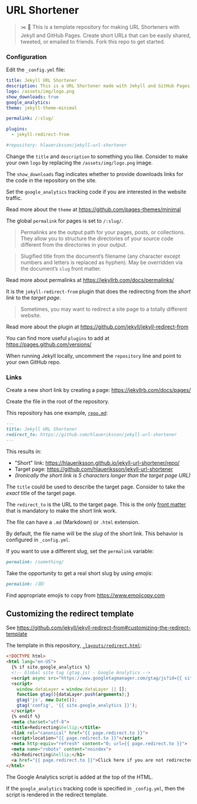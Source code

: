 # URL Shortener

> :scissors: :link: This is a template repository for making URL Shorteners with Jekyll and GitHub Pages. Create short URLs that can be easily shared, tweeted, or emailed to friends. Fork this repo to get started.

### Configuration

Edit the `_config.yml` file:

```yml
title: Jekyll URL Shortener
description: This is a URL Shortener made with Jekyll and GitHub Pages. Create short URLs that can be easily shared, tweeted, or emailed to friends. ✂️🔗
logo: /assets/img/logo.png
show_downloads: true
google_analytics:
theme: jekyll-theme-minimal

permalink: /:slug/

plugins:
  - jekyll-redirect-from

#repository: hlaueriksson/jekyll-url-shortener
```

Change the `title` and `description` to something you like. Consider to make your own `logo` by replacing the `/assets/img/logo.png` image.

The `show_downloads` flag indicates whether to provide downloads links for the code in the repository on the site.

Set the `google_analytics` tracking code if you are interested in the website traffic.

Read more about the `theme` at https://github.com/pages-themes/minimal

The global `permalink` for pages is set to `/:slug/`.

> Permalinks are the output path for your pages, posts, or collections. They allow you to structure the directories of your source code different from the directories in your output.

> Slugified title from the document’s filename (any character except numbers and letters is replaced as hyphen). May be overridden via the document’s `slug` front matter.

Read more about permalinks at https://jekyllrb.com/docs/permalinks/

It is the `jekyll-redirect-from` plugin that does the redirecting from the *short link* to the *target page*.

> Sometimes, you may want to redirect a site page to a totally different website.

Read more about the plugin at https://github.com/jekyll/jekyll-redirect-from

You can find more useful `plugins` to add at https://pages.github.com/versions/

When running Jekyll locally, uncomment the `repository` line and point to your own GitHub repo.

### Links

Create a new short link by creating a page: https://jekyllrb.com/docs/pages/

Create the file in the root of the repository.

This repository has one example, [`repo.md`](repo.md):

```md
---
title: Jekyll URL Shortener
redirect_to: https://github.com/hlaueriksson/jekyll-url-shortener
---
```

This results in:

* "Short" link: https://hlaueriksson.github.io/jekyll-url-shortener/repo/
* Target page:  https://github.com/hlaueriksson/jekyll-url-shortener
* *(Ironically the short link is 5 characters longer than the target page URL)*

The `title` could be used to describe the target page. Consider to take the *exact* title of the target page.

The `redirect_to` is the URL to the target page. This is the only [front matter](https://jekyllrb.com/docs/front-matter/) that is mandatory to make the short link work.

The file can have a `.md` (Markdown) or `.html` extension.

By default, the file name will be the *slug* of the short link. This behavior is configured in `_config.yml`.

If you want to use a different slug, set the `permalink` variable:

```md
permalink: /something/
```

Take the opportunity to get a real short slug by using *emojis*:

```md
permalink: /😻/
```

Find appropriate emojis to copy from https://www.emojicopy.com

## Customizing the redirect template

See https://github.com/jekyll/jekyll-redirect-from#customizing-the-redirect-template

The template in this repository, [`_layouts/redirect.html`](_layouts/redirect.html):

```html
<!DOCTYPE html>
<html lang="en-US">
  {% if site.google_analytics %}
  <!-- Global site tag (gtag.js) - Google Analytics -->
  <script async src="https://www.googletagmanager.com/gtag/js?id={{ site.google_analytics }}"></script>
  <script>
    window.dataLayer = window.dataLayer || [];
    function gtag(){dataLayer.push(arguments);}
    gtag('js', new Date());
    gtag('config', '{{ site.google_analytics }}');
  </script>
  {% endif %}
  <meta charset="utf-8">
  <title>Redirecting&hellip;</title>
  <link rel="canonical" href="{{ page.redirect.to }}">
  <script>location="{{ page.redirect.to }}"</script>
  <meta http-equiv="refresh" content="0; url={{ page.redirect.to }}">
  <meta name="robots" content="noindex">
  <h1>Redirecting&hellip;</h1>
  <a href="{{ page.redirect.to }}">Click here if you are not redirected.</a>
</html>
```

The Google Analytics script is added at the top of the HTML.

If the `google_analytics` tracking code is specified in `_config.yml`, then the script is rendered in the redirect template.
